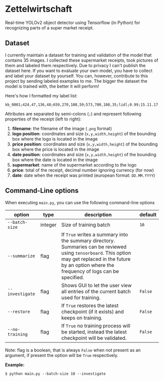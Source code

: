 # Zettelwirtschaft

Real-time YOLOv2 object detector using Tensorflow (in Python) for recognizing parts of a super market receipt.

## Dataset

I currently maintain a dataset for training and validation of the model that contains 35 images. I collected these supermarket receipts, took pictures of them and labeled them respectively. Due to privacy I can't publish the dataset here. If you want to evaluate your own model, you have to collect and label your dataset by yourself.
You can, however, contribute to this project by sending labeled examples to me. The bigger the dataset the model is trained with, the better it will perform!

Here's how I formatted my label list:
```
kb_0001;424,47,136,48;659,270,108,59;573,700,108,35;lidl;0.99;15.11.17
```
Attributes are separated by semi-colons (`;`) and represent following properties of the receipt (left to right):

1. __filename__: the filename of the image (`.png` format)
2. __logo position__: coordinates and size (`x,y,width,height`) of the bounding box where the logo is located in the image
3. __price position__: coordinates and size (`x,y,width,height`) of the bounding box where the price is located in the image
4. __date position__: coordinates and size (`x,y,width,height`) of the bounding box where the date is located in the image
5. __supermarket__: name of the supermarket according to the logo
6. __price__: total of the receipt, decimal number ignoring currency (for now)
7. __date__: date when the receipt was printed (european format: `DD.MM.YYYY`)


## Command-Line options

When executing `main.py`, you can use the following command-line options

| option | type | description | default |
|--------|------|-------------|---------|
| `--batch-size` | integer | Size of training batch | `16` |
| `--summarize` | flag | If `True` writes a summary into the summary directory. Summaries can be reviewed using `tensorboard`. This option may get replaced in the future by an option where the frequency of logs can be specified. |
| `--investigate` | flag  | Shows GUI to let the user view all entries of the current batch used for training. | `False` |
| `--restore` | flag  | If `True` restores the latest checkpoint (if it exists) and keeps on training. | `False` |
| `--no-training` | flag | If `True` no training process will be started, instead the latest checkpoint will be validated. | `False` |

Note: flag is a boolean, that is always `False` when not present as an argument, if present the option will be `True` respectively.


__Example:__ 
```
$ python main.py --batch-size 10 --investigate
```
